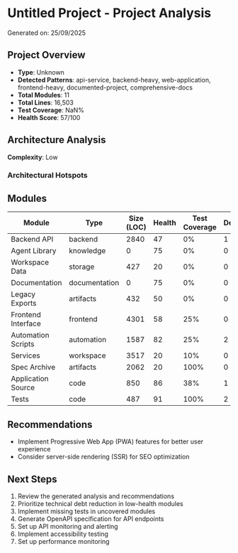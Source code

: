 # Untitled Project - Project Analysis

Generated on: 25/09/2025

## Project Overview

- **Type**: Unknown
- **Detected Patterns**: api-service, backend-heavy, web-application, frontend-heavy, documented-project, comprehensive-docs
- **Total Modules**: 11
- **Total Lines**: 16,503
- **Test Coverage**: NaN%
- **Health Score**: 57/100

## Architecture Analysis

**Complexity**: Low

### Architectural Hotspots



## Modules

| Module | Type | Size (LOC) | Health | Test Coverage | Dependencies |
|--------|------|------------|---------|---------------|--------------|
| Backend API | backend | 2840 | 47 | 0% | 1 |
| Agent Library | knowledge | 0 | 75 | 0% | 0 |
| Workspace Data | storage | 427 | 20 | 0% | 0 |
| Documentation | documentation | 0 | 75 | 0% | 0 |
| Legacy Exports | artifacts | 432 | 50 | 0% | 0 |
| Frontend Interface | frontend | 4301 | 58 | 25% | 0 |
| Automation Scripts | automation | 1587 | 82 | 25% | 2 |
| Services | workspace | 3517 | 20 | 10% | 0 |
| Spec Archive | artifacts | 2062 | 20 | 100% | 0 |
| Application Source | code | 850 | 86 | 38% | 1 |
| Tests | code | 487 | 91 | 100% | 2 |

## Recommendations

- Implement Progressive Web App (PWA) features for better user experience
- Consider server-side rendering (SSR) for SEO optimization

## Next Steps

1. Review the generated analysis and recommendations
1. Prioritize technical debt reduction in low-health modules
1. Implement missing tests in uncovered modules
1. Generate OpenAPI specification for API endpoints
1. Set up API monitoring and alerting
1. Implement accessibility testing
1. Set up performance monitoring
